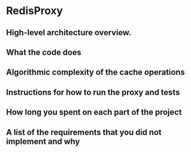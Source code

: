 # RedisProxy

## High-level architecture overview.
## What the code does
## Algorithmic complexity of the cache operations
## Instructions for how to run the proxy and tests
## How long you spent on each part of the project
## A list of the requirements that you did not implement and why
